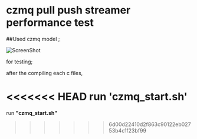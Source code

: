 # czmq pull push streamer performance test

##Used czmq model ;

![ScreenShot](https://learning-0mq-with-pyzmq.readthedocs.org/en/latest/_images/streamer.png)

for testing; 

  after the compiling each c files,

<<<<<<< HEAD
  run **'czmq_start.sh'**
=======
  run **"czmq_start.sh"**
>>>>>>> 6d00d22410d2f863c90122eb02753b4c1f23bf99
